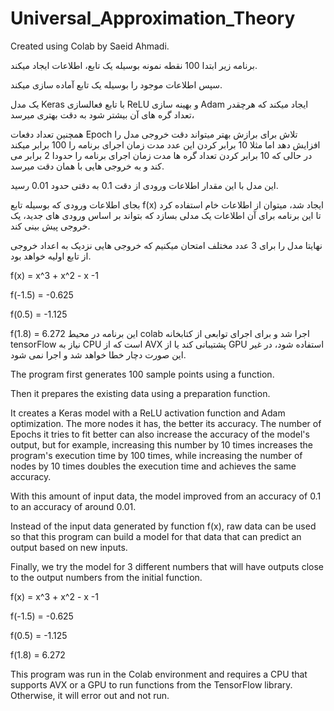 # Universal_Approximation_Theory

Created using Colab by Saeid Ahmadi.

برنامه زیر ابتدا 100 نقطه نمونه بوسیله یک تابع، اطلاعات ایجاد میکند.

سپس اطلاعات موجود را بوسیله یک تابع آماده سازی میکند.

یک مدل Keras با تابع فعالسازی ReLU و بهینه سازی Adam ایجاد میکند که هرچقدر تعداد گره های آن بیشتر شود به دقت بهتری میرسد،

همچنین تعداد دفعات Epoch تلاش برای برازش بهتر میتواند دقت خروجی مدل را افزایش دهد اما مثلا 10 برابر کردن این عدد مدت زمان اجرای برنامه را 100 برابر میکند در حالی که 10 برابر کردن تعداد گره ها مدت زمان اجرای برنامه را حدودا 2 برابر می کند و به خروجی هایی با همان دقت میرسد.

این مدل با این مقدار اطلاعات ورودی از دقت 0.1 به دقتی حدود 0.01 رسید.

بجای اطلاعات ورودی که بوسیله تابع f(x) ایجاد شد، میتوان از اطلاعات خام استفاده کرد تا این برنامه برای آن اطلاعات یک مدلی بسازد که بتواند بر اساس ورودی های جدید، یک خروجی پیش بینی کند.

نهایتا مدل را برای 3 عدد مختلف امتحان میکنیم که خروجی هایی نزدیک به اعداد خروجی از تابع اولیه خواهد بود.

f(x) = x^3 + x^2 - x -1

f(-1.5) = -0.625

f(0.5) = -1.125

f(1.8) = 6.272
این برنامه در محیط colab اجرا شد و برای اجرای توابعی از کتابخانه tensorFlow نیاز به CPU است که از AVX پشتیبانی کند یا از GPU استفاده شود، در غیر این صورت دچار خطا خواهد شد و اجرا نمی شود.

The program first generates 100 sample points using a function.

Then it prepares the existing data using a preparation function.

It creates a Keras model with a ReLU activation function and Adam optimization. The more nodes it has, the better its accuracy. The number of Epochs it tries to fit better can also increase the accuracy of the model's output, but for example, increasing this number by 10 times increases the program's execution time by 100 times, while increasing the number of nodes by 10 times doubles the execution time and achieves the same accuracy.

With this amount of input data, the model improved from an accuracy of 0.1 to an accuracy of around 0.01.

Instead of the input data generated by function f(x), raw data can be used so that this program can build a model for that data that can predict an output based on new inputs.

Finally, we try the model for 3 different numbers that will have outputs close to the output numbers from the initial function.

f(x) = x^3 + x^2 - x -1

f(-1.5) = -0.625

f(0.5) = -1.125

f(1.8) = 6.272

This program was run in the Colab environment and requires a CPU that supports AVX or a GPU to run functions from the TensorFlow library. Otherwise, it will error out and not run.
